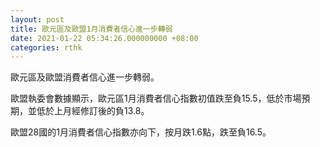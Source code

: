 ```yaml
---
layout: post
title: 歐元區及歐盟1月消費者信心進一步轉弱
date: 2021-01-22 05:34:26.000000000 +08:00
categories: rthk
---
```


歐元區及歐盟消費者信心進一步轉弱。

歐盟執委會數據顯示，歐元區1月消費者信心指數初值跌至負15.5，低於市場預期，並低於上月經修訂後的負13.8。

歐盟28國的1月消費者信心指數亦向下，按月跌1.6點，跌至負16.5。
